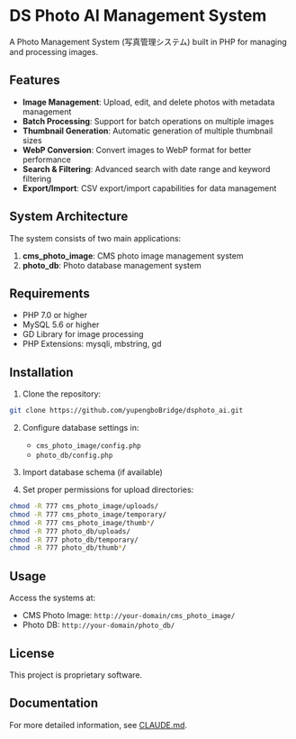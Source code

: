 # DS Photo AI Management System

A Photo Management System (写真管理システム) built in PHP for managing and processing images.

## Features

- **Image Management**: Upload, edit, and delete photos with metadata management
- **Batch Processing**: Support for batch operations on multiple images
- **Thumbnail Generation**: Automatic generation of multiple thumbnail sizes
- **WebP Conversion**: Convert images to WebP format for better performance
- **Search & Filtering**: Advanced search with date range and keyword filtering
- **Export/Import**: CSV export/import capabilities for data management

## System Architecture

The system consists of two main applications:

1. **cms_photo_image**: CMS photo image management system
2. **photo_db**: Photo database management system

## Requirements

- PHP 7.0 or higher
- MySQL 5.6 or higher
- GD Library for image processing
- PHP Extensions: mysqli, mbstring, gd

## Installation

1. Clone the repository:
```bash
git clone https://github.com/yupengboBridge/dsphoto_ai.git
```

2. Configure database settings in:
   - `cms_photo_image/config.php`
   - `photo_db/config.php`

3. Import database schema (if available)

4. Set proper permissions for upload directories:
```bash
chmod -R 777 cms_photo_image/uploads/
chmod -R 777 cms_photo_image/temporary/
chmod -R 777 cms_photo_image/thumb*/
chmod -R 777 photo_db/uploads/
chmod -R 777 photo_db/temporary/
chmod -R 777 photo_db/thumb*/
```

## Usage

Access the systems at:
- CMS Photo Image: `http://your-domain/cms_photo_image/`
- Photo DB: `http://your-domain/photo_db/`

## License

This project is proprietary software.

## Documentation

For more detailed information, see [CLAUDE.md](CLAUDE.md).